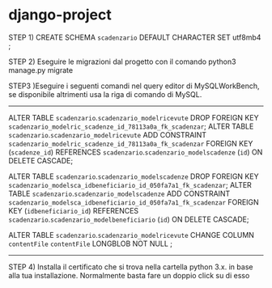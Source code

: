 # django-project
STEP 1) CREATE SCHEMA `scadenzario` DEFAULT CHARACTER SET utf8mb4 ;

STEP 2) Eseguire le migrazioni dal progetto con il comando python3 manage.py migrate

STEP3 )Eseguire i seguenti comandi nel query editor di MySQLWorkBench, se disponibile altrimenti 
usa la riga di comando di MySQL.

----------------------------------------------------------------------------------------
ALTER TABLE `scadenzario`.`scadenzario_modelricevute` 
DROP FOREIGN KEY `scadenzario_modelric_scadenze_id_78113a0a_fk_scadenzar`;
ALTER TABLE `scadenzario`.`scadenzario_modelricevute` 
ADD CONSTRAINT `scadenzario_modelric_scadenze_id_78113a0a_fk_scadenzar`
  FOREIGN KEY (`scadenze_id`)
  REFERENCES `scadenzario`.`scadenzario_modelscadenze` (`id`)
  ON DELETE CASCADE;



ALTER TABLE `scadenzario`.`scadenzario_modelscadenze` 
DROP FOREIGN KEY `scadenzario_modelsca_idbeneficiario_id_050fa7a1_fk_scadenzar`;
ALTER TABLE `scadenzario`.`scadenzario_modelscadenze` 
ADD CONSTRAINT `scadenzario_modelsca_idbeneficiario_id_050fa7a1_fk_scadenzar`
  FOREIGN KEY (`idbeneficiario_id`)
  REFERENCES `scadenzario`.`scadenzario_modelbeneficiario` (`id`)
  ON DELETE CASCADE;


ALTER TABLE `scadenzario`.`scadenzario_modelricevute` 
CHANGE COLUMN `contentFile` `contentFile` LONGBLOB NOT NULL ;

-----------------------------------------------------------------------------------------

STEP 4) Installa il certificato che si trova nella cartella python 3.x. in base
alla tua installazione. Normalmente basta fare un doppio click su di esso


